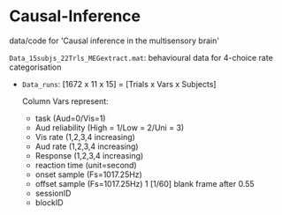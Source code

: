 # Causal-Inference
data/code for 'Causal inference in the multisensory brain'

`Data_15subjs_22Trls_MEGextract.mat`: behavioural data for 4-choice rate categorisation
- `Data_runs`: [1672 x 11 x 15] = [Trials x Vars x Subjects]

   Column Vars represent:
  - task (Aud=0/Vis=1)
  - Aud reliability (High = 1/Low = 2/Uni = 3)
  - Vis rate (1,2,3,4 increasing)
  - Aud rate (1,2,3,4 increasing)
  - Response (1,2,3,4 increasing)
  - reaction time (unit=second)
  - onset sample (Fs=1017.25Hz)
  - offset sample (Fs=1017.25Hz) 1 [1/60] blank frame after 0.55
  - sessionID
  - blockID
  
  
